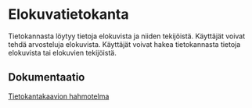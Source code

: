 # Elokuvatietokanta

Tietokannasta löytyy tietoja elokuvista ja niiden tekijöistä. Käyttäjät voivat tehdä arvosteluja elokuvista.
Käyttäjät voivat hakea tietokannasta tietoja elokuvista tai elokuvien tekijöistä.


## Dokumentaatio
[Tietokantakaavion hahmotelma](https://github.com/veliblesku/elokuvatietokanta/blob/master/dokumentaatio/elokuvatdb.png)
